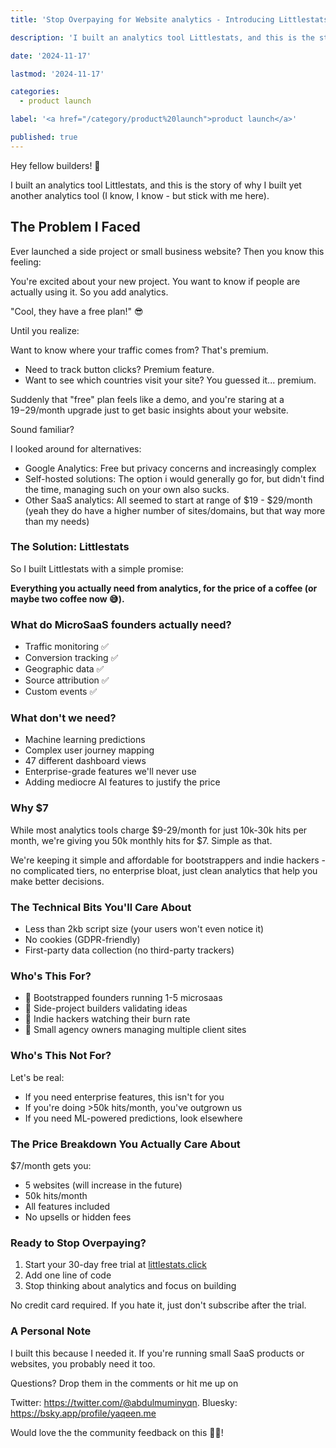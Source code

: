 ```yaml
---
title: 'Stop Overpaying for Website analytics - Introducing Littlestats'

description: 'I built an analytics tool Littlestats, and this is the story of why I built yet another analytics tool (I know, I know - but stick with me here).'

date: '2024-11-17'

lastmod: '2024-11-17'

categories:
  - product launch

label: '<a href="/category/product%20launch">product launch</a>'

published: true
---
```


Hey fellow builders! 👋

I built an analytics tool Littlestats, and this is the story of why I built yet another analytics tool (I know, I know - but stick with me here).

## The Problem I Faced

Ever launched a side project or small business website? Then you know this feeling:

You're excited about your new project. You want to know if people are actually using it. So you add analytics.

"Cool, they have a free plan!" 😎

Until you realize:

Want to know where your traffic comes from? That's premium.

- Need to track button clicks? Premium feature.
- Want to see which countries visit your site? You guessed it... premium.

Suddenly that "free" plan feels like a demo, and you're staring at a $19-$29/month upgrade just to get basic insights about your website.

Sound familiar?

I looked around for alternatives:

- Google Analytics: Free but privacy concerns and increasingly complex
- Self-hosted solutions: The option i would generally go for, but didn't find the time, managing such on your own also sucks.
- Other SaaS analytics: All seemed to start at range of $19 - $29/month (yeah they do have a higher number of sites/domains, but that way more than my needs)

### The Solution: Littlestats

So I built Littlestats with a simple promise:

**Everything you actually need from analytics, for the price of a coffee (or maybe two coffee now 😅).**

### What do MicroSaaS founders actually need?

- Traffic monitoring ✅
- Conversion tracking ✅
- Geographic data ✅
- Source attribution ✅
- Custom events ✅

### What don't we need?

- Machine learning predictions
- Complex user journey mapping
- 47 different dashboard views
- Enterprise-grade features we'll never use
- Adding mediocre AI features to justify the price

### Why $7

While most analytics tools charge $9-29/month for just 10k-30k hits per month, we're giving you 50k monthly hits for $7. Simple as that.

We're keeping it simple and affordable for bootstrappers and indie hackers - no complicated tiers, no enterprise bloat, just clean analytics that help you make better decisions.

### The Technical Bits You'll Care About

- Less than 2kb script size (your users won't even notice it)
- No cookies (GDPR-friendly)
- First-party data collection (no third-party trackers)

### Who's This For?

- 🎯 Bootstrapped founders running 1-5 microsaas
- 🎯 Side-project builders validating ideas
- 🎯 Indie hackers watching their burn rate
- 🎯 Small agency owners managing multiple client sites

### Who's This Not For?

Let's be real:

- If you need enterprise features, this isn't for you
- If you're doing >50k hits/month, you've outgrown us
- If you need ML-powered predictions, look elsewhere

### The Price Breakdown You Actually Care About

$7/month gets you:

- 5 websites (will increase in the future)
- 50k hits/month
- All features included
- No upsells or hidden fees

### Ready to Stop Overpaying?

1. Start your 30-day free trial at [littlestats.click](https://littlestats.click)
2. Add one line of code
3. Stop thinking about analytics and focus on building

No credit card required. If you hate it, just don't subscribe after the trial.

### A Personal Note

I built this because I needed it. If you're running small SaaS products or websites, you probably need it too.

Questions? Drop them in the comments or hit me up on

Twitter: https://twitter.com/@abdulmuminyqn.
Bluesky: https://bsky.app/profile/yaqeen.me

Would love the the community feedback on this 🫶🏾!
